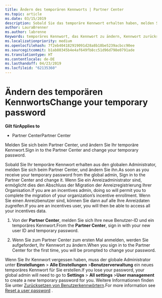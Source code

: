 ```yaml
---
title: Ändern des temporären Kennworts | Partner Center
ms.topic: article
ms.date: 03/15/2019
description: Sobald Sie das temporäre Kennwort erhalten haben, melden Sie sich bei Partner Center an, und ändern Sie es.
author: LauraBrenner
ms.author: labrenne
Keywords: temporäres Kennwort, das Kennwort zu ändern, Kennwort zurücksetzen
ms.localizationpriority: medium
ms.openlocfilehash: 7f2eb404182919091d28a8b18be5239acbcc90ee
ms.sourcegitcommit: b1ab80345b4e4af649fb8cc51d96d798e0791ade
ms.translationtype: HT
ms.contentlocale: de-DE
ms.lasthandoff: 04/23/2019
ms.locfileid: "62135360"
---
```

# <a name="change-your-temporary-password"></a><span data-ttu-id="b882c-104">Ändern des temporären Kennworts</span><span class="sxs-lookup"><span data-stu-id="b882c-104">Change your temporary password</span></span>

<span data-ttu-id="b882c-105">**Gilt für**</span><span class="sxs-lookup"><span data-stu-id="b882c-105">**Applies to**</span></span>

-  <span data-ttu-id="b882c-106">Partner Center</span><span class="sxs-lookup"><span data-stu-id="b882c-106">Partner Center</span></span>

<span data-ttu-id="b882c-107">Melden Sie sich beim Partner Center, und ändern Sie Ihr temporäre Kennwort.</span><span class="sxs-lookup"><span data-stu-id="b882c-107">Sign in to the Partner Center and change your temporary password.</span></span>

<span data-ttu-id="b882c-108">Sobald Sie Ihr temporäre Kennwort erhalten aus den globalen Administrator, melden Sie sich beim Partner Center, und ändern Sie ihn.</span><span class="sxs-lookup"><span data-stu-id="b882c-108">As soon as you receive your temporary password from the global admin, Sign in to the Partner Center and change it.</span></span> <span data-ttu-id="b882c-109">Wenn Sie ein Anreizadministrator sind, ermöglicht dies den Abschluss der Migration der Anreizregistrierung Ihrer Organisation.</span><span class="sxs-lookup"><span data-stu-id="b882c-109">If you are an incentives admin, doing so will permit you to complete the migration of your organization’s incentive enrollment.</span></span> <span data-ttu-id="b882c-110">Wenn Sie einen Anreizbenutzer sind, können Sie dann auf alle Ihre Anreizdaten zugreifen.</span><span class="sxs-lookup"><span data-stu-id="b882c-110">If you are an incentives user, you will then be able to access all your incentives data.</span></span>

1.  <span data-ttu-id="b882c-111">Von der **Partner Center**, melden Sie sich Ihre neue Benutzer-ID und ein temporäres Kennwort.</span><span class="sxs-lookup"><span data-stu-id="b882c-111">From the **Partner Center**, sign in with your new user ID and temporary password.</span></span>

2.  <span data-ttu-id="b882c-112">Wenn Sie zum Partner Center zum ersten Mal anmelden, werden Sie aufgefordert, Ihr Kennwort zu ändern.</span><span class="sxs-lookup"><span data-stu-id="b882c-112">When you sign in to the Partner Center for the first time, you will be prompted to change your password.</span></span>

<span data-ttu-id="b882c-113">Wenn Sie Ihr Kennwort vergessen haben, muss der globale Administrator unter **Einstellungen** > **Alle Einstellungen** >**Benutzerverwaltung** ein neues temporäres Kennwort für Sie erstellen.</span><span class="sxs-lookup"><span data-stu-id="b882c-113">If you lose your password, your global admin will need to go to  **Settings** > **All settings** >**User management** to create a new temporary password for you.</span></span>
<span data-ttu-id="b882c-114">Weitere Informationen finden Sie unter [Zurücksetzen von Benutzerkennwörtern](reset-a-user-password.md).</span><span class="sxs-lookup"><span data-stu-id="b882c-114">For more information see [Reset a user password](reset-a-user-password.md) .</span></span>


 

 



